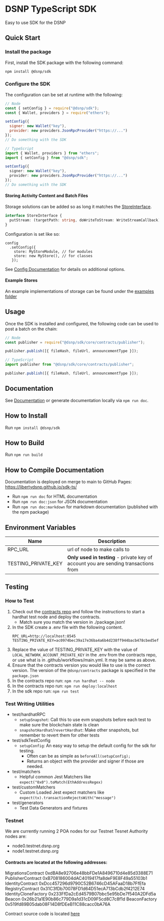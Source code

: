 # DSNP TypeScript SDK

Easy to use SDK for the DSNP

## Quick Start

### Install the package

First, install the SDK package with the following command:

```bash
npm install @dsnp/sdk
```

### Configure the SDK

The configuration can be set at runtime with the following:

```js
// Node
const { setConfig } = require("@dsnp/sdk");
const { Wallet, providers } = require("ethers");

setConfig({
  signer: new Wallet("key"),
  provider: new providers.JsonRpcProvider("https://...")
});
// Do something with the SDK
```

```typescript
// TypeScript
import { Wallet, providers } from "ethers";
import { setConfig } from "@dsnp/sdk";

setConfig({
  signer: new Wallet("key"),
  provider: new providers.JsonRpcProvider("https://...")
});
// Do something with the SDK
```

#### Storing Activity Content and Batch Files

Storage solutions can be added so as long it matches the [StoreInterface](https://github.com/LibertyDSNP/sdk-ts/blob/main/src/core/store/interface.ts).
```typescript
interface StoreInterface {
  putStream: (targetPath: string, doWriteToStream: WriteStreamCallback) => Promise<URL>;
}
```

Configuration is set like so:
```
config
  .setConfig({
    store: MyStoreModule, // for modules
    store: new MyStore(), // for classes
   });
```

See [Config Documentation](https://libertydsnp.github.io/sdk-ts/interfaces/config_config.config.html) for details on additional options.

#### Example Stores

An example implementations of storage can be found under the [examples folder](https://github.com/LibertyDSNP/sdk-ts/tree/main/examples)

## Usage

Once the SDK is installed and configured, the following code can be used to post a batch on the chain:

```js
// Node
const publisher = require("@dsnp/sdk/core/contracts/publisher");

publisher.publish([{ fileHash, fileUrl, announcementType }]);
```

```typescript
// TypeScript
import publisher from "@dsnp/sdk/core/contracts/publisher";

publisher.publish([{ fileHash, fileUrl, announcementType }]);
```

## Documentation

See [Documentation](https://libertydsnp.github.io/sdk-ts/) or generate documentation locally via `npm run doc`.

## How to Install

Run `npm install @dsnp/sdk`

## How to Build

Run `npm run build`

## How to Compile Documentation

Documentation is deployed on merge to main to GitHub Pages: https://libertydsnp.github.io/sdk-ts/

- Run `npm run doc` for HTML documentation
- Run `npm run doc:json` for JSON documentation
- Run `npm run doc:markdown` for markdown documentation (published with the npm package)

## Environment Variables

| Name                   | Description                                                                         |
| ---------------------- | ----------------------------------------------------------------------------------- |
| RPC_URL                | url of node to make calls to                                                        |
| TESTING_PRIVATE_KEY    | **Only used in testing** - private key of account you are sending transactions from |

## Testing

### How to Test
1. Check out the [contracts repo](https://github.com/LibertyDSNP/contracts) and follow the instructions to start a hardhat test node and deploy the contracts.
   - Match sure you match the version in ./package.json!
1. In the SDK create a .env file with the following content.
    ```shell
    RPC_URL=http://localhost:8545
    TESTING_PRIVATE_KEY=ac0974bec39a17e36ba4a6b4d238ff944bacb478cbed5efcae784d7bf4f2ff80
    ```
1. Replace the value of TESTING_PRIVATE_KEY with the value of `LOCAL_NETWORK_ACCOUNT_PRIVATE_KEY` in the .env from the contracts repo, or use what is in .github/workflows/main.yml. It may be same as above.
1. Ensure that the contracts version you would like to use is the correct version. The version of the `@dsnp/contracts` package is specified in the `package.json`
1. In the contracts repo run: `npm run hardhat -- node`
1. In the contracts repo run: `npm run deploy:localhost`
1. In the sdk repo run: `npm run test`

### Test Writing Utilities

- test/hardhatRPC
  - `setupSnapshot`: Call this to use evm snapshots before each test to make sure the blockchain state is clean
  - `snapshotHardhat`/`revertHardhat`: Make other snapshots, but remember to revert them for other tests
- test/sdkTestConfig
  - `setupConfig`: An easy way to setup the default config for the sdk for testing.
    - Often can be as simple as `beforeAll(setupConfig);`
    - Returns an object with the provider and signer if those are needed.
- test/matchers
  - Helpful common Jest Matchers like `expect("0x0").toMatch(EthAddressRegex)`
- test/customMatchers
  - Custom Loaded Jest expect matchers like `expect(tx).transactionRejectsWith("message")`
- test/generators
  - Test Data Generators and fixtures


### Testnet
We are currently running 2 POA nodes for our Testnet
Tesnet Authority nodes are:

- node0.testnet.dsnp.org
- node1.testnet.dsnp.org

#### Contracts are located at the following addresses:

MigrationsContract 0xdBA8e92706e48bbFDe1A8496710d4e85d3388E71
PublisherContract 0xB708186004dAC4019417fa8deF9E8F49a55103b1
IdentityContract 0xDcc457296d9790C52B6746cD45AFaaD18b7FfEfa
RegistryContract 0x31C3fDb70078FD1d64D51ecA713bCdb2f4212E74
IdentityCloneFactory 0x233FfDa2cEd4579B07bbc5e95bDe7f540A2DFd5a
Beacon 0x26b21a1E90b86c779D9a1d31cD09F5cd8C7c8f1d
BeaconFactory 0x519fd89B05dab08F14D8fDEeB11C88cacc0bA76A

Contract source code is located [here](https://github.com/LibertyDSNP/contracts)
